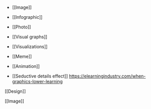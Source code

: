- [[Image]]
- [[Infographic]]
- [[Photo]]
- [[Visual graphs]]
- [[Visualizations]]
- [[Meme]]
- [[Animation]]

- [[Seductive details effect]] https://elearningindustry.com/when-graphics-lower-learning

[[Design]]

[[Image]]
